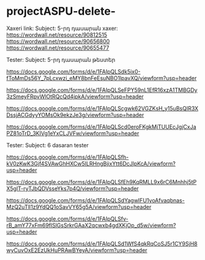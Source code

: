 # projectASPU-delete-

Xaxeri link:
Subject: 5-րդ դասարան xaxer:
https://wordwall.net/resource/90812515
https://wordwall.net/resource/90656800
https://wordwall.net/resource/90655477


Tester: 
Subject: 5-րդ դասարան թեստեր

https://docs.google.com/forms/d/e/1FAIpQLSdk5ix0-fToMmDs56Y_7pLcxwzi_eMY8bnFeEsuNBO1lpavXQ/viewform?usp=header

https://docs.google.com/forms/d/e/1FAIpQLSeFPY59nL1EfR16xzA1TMBGDy3zSmeyFRpvWlOtRQcQd4jpkA/viewform?usp=header

https://docs.google.com/forms/d/e/1FAIpQLScgwk62VGZKsH_y15uBsQIR3XDssjACGdyyYOMsOk9ekzJe3g/viewform?usp=header

https://docs.google.com/forms/d/e/1FAIpQLScd0eroFKgkMjTUUEcJgjCxJaPZ81oTrD_3KIVg1eYxCLJVFw/viewform?usp=header


Tester: 
Subject: 6 dasaran tester

https://docs.google.com/forms/d/e/1FAIpQLSfh-kV0zKwK3Gjf4SVAwGhHXCw5ILRHngBjixYtt6DcJlpKcA/viewform?usp=header

https://docs.google.com/forms/d/e/1FAIpQLSfEh9KqRMLL9x6rC6Mnhhj5tPX5glT-ryTJbQDVsseYks7p4Q/viewform?usp=header

https://docs.google.com/forms/d/e/1FAIpQLSdYagwIFU1yoAfvaqbnas-MzQ2uTlI1z9YdQQ1oSavVY65g5A/viewform?usp=header

https://docs.google.com/forms/d/e/1FAIpQLSfv-rB_amY77xFm69flSlGsSrkrGAaX2qcwxb4gdXKjOp_d5w/viewform?usp=header

https://docs.google.com/forms/d/e/1FAIpQLSd1WfS4qkRqCoSJ5r1CY9SjH8wyCuvOxE2EzUkHuPRAwBYeyA/viewform?usp=header